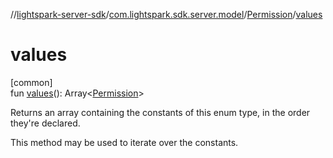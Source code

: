//[lightspark-server-sdk](../../../index.md)/[com.lightspark.sdk.server.model](../index.md)/[Permission](index.md)/[values](values.md)

# values

[common]\
fun [values](values.md)(): Array&lt;[Permission](index.md)&gt;

Returns an array containing the constants of this enum type, in the order they're declared.

This method may be used to iterate over the constants.
